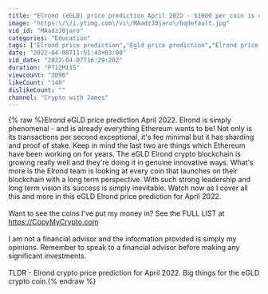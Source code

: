 ```yaml
---
title: "Elrond (eGLD) price prediction April 2022 - $1000 per coin is certain, $2000 is likely"
image: "https:\/\/i.ytimg.com\/vi\/MAadzJ0jaro\/hqdefault.jpg"
vid_id: "MAadzJ0jaro"
categories: "Education"
tags: ["Elrond price prediction","Egld price prediction","Elrond price prediction 2022"]
date: "2022-04-08T11:51:43+03:00"
vid_date: "2022-04-07T16:29:20Z"
duration: "PT12M11S"
viewcount: "3096"
likeCount: "140"
dislikeCount: ""
channel: "Crypto with James"
---
```

{% raw %}Elrond eGLD price prediction April 2022. Elrond is simply phenomenal - and is already everything Ethereum wants to be! Not only is its transactions per second exceptional, it's fee minimal but it has sharding and proof of stake. Keep in mind the last two are things which Ethereum have been working on for years. The eGLD Elrond crypto blockchain is growing really well and they're doing it in genuine innovative ways. What's more is the Elrond team is looking at every coin that launches on their blockchain with a long term perspective. With such strong leadership and long term vision its success is simply inevitable. Watch now as I cover all this and more in this eGLD Elrond price prediction for April 2022.<br /><br />Want to see the coins I've put my money in? See the FULL LIST at <a rel="nofollow" target="blank" href="https://CopyMyCrypto.com">https://CopyMyCrypto.com</a><br /><br />I am not a financial advisor and the information provided is simply my opinions. Remember to speak to a financial advisor before making any significant investments.<br /><br />TLDR - Elrond crypto price prediction for April 2022. Big things for the eGLD crypto coin.{% endraw %}
